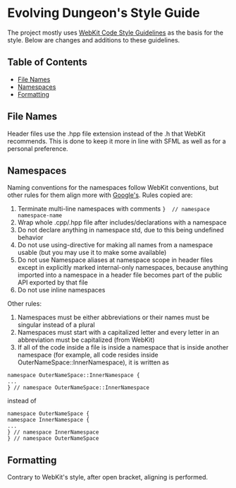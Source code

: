 # Evolving Dungeon's Style Guide

The project mostly uses [WebKit Code Style Guidelines](https://webkit.org/code-style-guidelines/#classes) as the basis for the style. Below are changes and additions to these guidelines.

## Table of Contents

-   [File Names](#file-names)
-   [Namespaces](#namespaces)
-   [Formatting](#formatting)

## File Names

Header files use the .hpp file extension instead of the .h that WebKit recommends. This is done to keep it more in line with SFML as well as for a personal preference.

## Namespaces

Naming conventions for the namespaces follow WebKit conventions, but other rules for them align more with [Google's](https://google.github.io/styleguide/cppguide.html#Namespaces). Rules copied are:

1. Terminate multi-line namespaces with comments `}  // namespace namespace-name`
2. Wrap whole .cpp/.hpp file after includes/declarations with a namespace
3. Do not declare anything in namespace std, due to this being undefined behavior
4. Do not use using-directive for making all names from a namespace usable (but you may use it to make some available)
5. Do not use Namespace aliases at namespace scope in header files except in explicitly marked internal-only namespaces, because anything imported into a namespace in a header file becomes part of the public API exported by that file
6. Do not use inline namespaces

Other rules:

1. Namespaces must be either abbreviations or their names must be singular instead of a plural
2. Namespaces must start with a capitalized letter and every letter in an abbreviation must be capitalized (from WebKit)
3. If all of the code inside a file is inside a namespace that is inside another namespace (for example, all code resides inside OuterNameSpace::InnerNamespace), it is written as

```
namespace OuterNameSpace::InnerNamespace {
...
} // namespace OuterNameSpace::InnerNamespace
```

instead of

```
namespace OuterNameSpace {
namespace InnerNamespace {
...
} // namespace InnerNamespace
} // namespace OuterNameSpace
```

## Formatting

Contrary to WebKit's style, after open bracket, aligning is performed.

```

```
